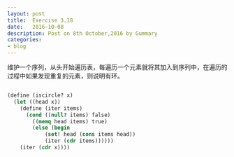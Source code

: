 ```yaml
---
layout: post
title:  Exercise 3.18
date:   2016-10-08
description: Post on 8th October,2016 by Gummary
categories:
- blog
---
```


维护一个序列，从头开始遍历表，每遍历一个元素就将其加入到序列中，在遍历的过程中如果发现重复的元素，则说明有环。

~~~scheme

(define (iscircle? x)
  (let ((head x))
    (define (iter items)
      (cond ((null? items) false)
	    ((memq head items) true)
	    (else (begin
		    (set! head (cons items head))
		    (iter (cdr items))))))
    (iter (cdr x))))
~~~

    